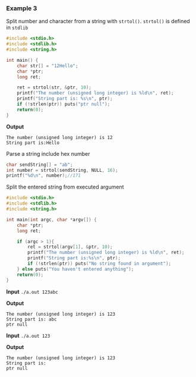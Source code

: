### Example 3

Split number and character from a string with ``strtol()``. ``strtol()`` is defined in ``stdlib``

```c
#include <stdio.h>
#include <stdlib.h>
#include <string.h>

int main() {
    char str[] = "12Hello";
    char *ptr;
    long ret;

    ret = strtol(str, &ptr, 10);
    printf("The number (unsigned long integer) is %ld\n", ret);
    printf("String part is: %s\n", ptr);
    if (!strlen(ptr)) puts("ptr null");
    return(0);
}
```
**Output**

```
The number (unsigned long integer) is 12
String part is:Hello
```

Parse a string include hex number

```c
char sendString[] = "ab";
int number = strtol(sendString, NULL, 16);
printf("%d\n", number);//171
```

Split the entered string from executed argument

```c
#include <stdio.h>
#include <stdlib.h>
#include <string.h>

int main(int argc, char *argv[]) {
    char *ptr;
    long ret;

    if (argc > 1){
        ret = strtol(argv[1], &ptr, 10);
        printf("The number (unsigned long integer) is %ld\n", ret);
        printf("String part is:%s\n", ptr);
        if (!strlen(ptr)) puts("No string found in argument");
    } else puts("You haven't entered anything");   
    return(0);
}
```
**Input** ``./a.out 123abc``

**Output**

```
The number (unsigned long integer) is 123
String part is: abc
ptr null
```

**Input** ``./a.out 123``

**Output**

```
The number (unsigned long integer) is 123
String part is:
ptr null
```